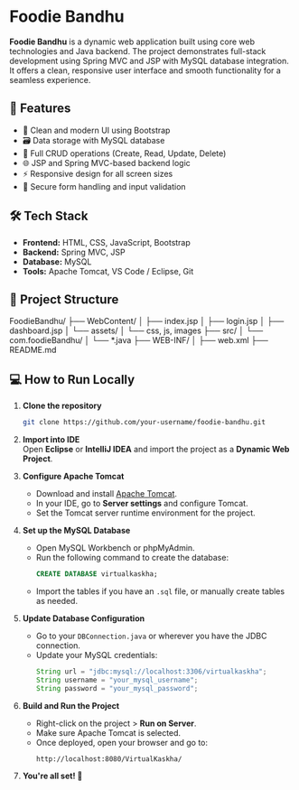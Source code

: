 # Foodie Bandhu

**Foodie Bandhu** is a dynamic web application built using core web technologies and Java backend. The project demonstrates full-stack development using Spring MVC and JSP with MySQL database integration. It offers a clean, responsive user interface and smooth functionality for a seamless experience.

## 🚀 Features

- 🎨 Clean and modern UI using Bootstrap
- 🗃️ Data storage with MySQL database
- 🔁 Full CRUD operations (Create, Read, Update, Delete)
- 🌐 JSP and Spring MVC-based backend logic
- ⚡ Responsive design for all screen sizes
- 🔐 Secure form handling and input validation

## 🛠️ Tech Stack

- **Frontend:** HTML, CSS, JavaScript, Bootstrap
- **Backend:** Spring MVC, JSP
- **Database:** MySQL
- **Tools:** Apache Tomcat, VS Code / Eclipse, Git

## 📂 Project Structure

FoodieBandhu/
├── WebContent/
│ ├── index.jsp
│ ├── login.jsp
│ ├── dashboard.jsp
│ └── assets/
│ └── css, js, images
├── src/
│ └── com.foodieBandhu/
│ └── *.java
├── WEB-INF/
│ ├── web.xml
├── README.md




## 💻 How to Run Locally

1. **Clone the repository**
   ```bash
   git clone https://github.com/your-username/foodie-bandhu.git

2. **Import into IDE**  
   Open **Eclipse** or **IntelliJ IDEA** and import the project as a **Dynamic Web Project**.

3. **Configure Apache Tomcat**  
   - Download and install [Apache Tomcat](https://tomcat.apache.org/).
   - In your IDE, go to **Server settings** and configure Tomcat.
   - Set the Tomcat server runtime environment for the project.
4. **Set up the MySQL Database**
   - Open MySQL Workbench or phpMyAdmin.
   - Run the following command to create the database:
     ```sql
     CREATE DATABASE virtualkaskha;
     ```
   - Import the tables if you have an `.sql` file, or manually create tables as needed.
5. **Update Database Configuration**
   - Go to your `DBConnection.java` or wherever you have the JDBC connection.
   - Update your MySQL credentials:
     ```java
     String url = "jdbc:mysql://localhost:3306/virtualkaskha";
     String username = "your_mysql_username";
     String password = "your_mysql_password";
     ```
6. **Build and Run the Project**
   - Right-click on the project > **Run on Server**.
   - Make sure Apache Tomcat is selected.
   - Once deployed, open your browser and go to:
     ```
     http://localhost:8080/VirtualKaskha/
     ```
7. **You're all set! 🎉**

